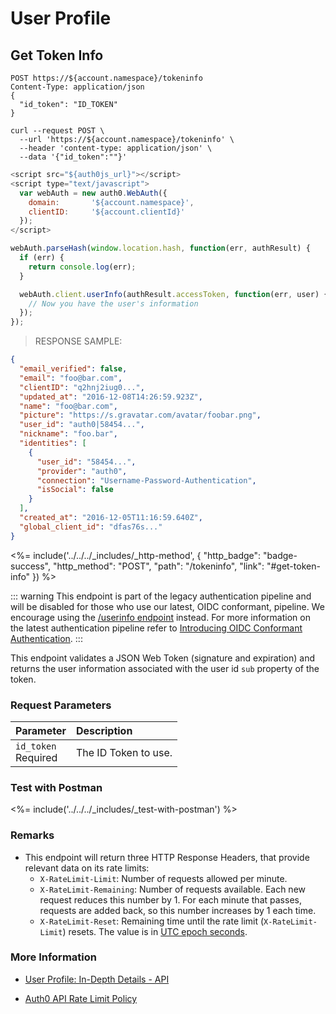 # User Profile

## Get Token Info

```http
POST https://${account.namespace}/tokeninfo
Content-Type: application/json
{
  "id_token": "ID_TOKEN"
}
```

```shell
curl --request POST \
  --url 'https://${account.namespace}/tokeninfo' \
  --header 'content-type: application/json' \
  --data '{"id_token":""}'
```

```javascript
<script src="${auth0js_url}"></script>
<script type="text/javascript">
  var webAuth = new auth0.WebAuth({
    domain:       '${account.namespace}',
    clientID:     '${account.clientId}'
  });
</script>

webAuth.parseHash(window.location.hash, function(err, authResult) {
  if (err) {
    return console.log(err);
  }

  webAuth.client.userInfo(authResult.accessToken, function(err, user) {
    // Now you have the user's information
  });
});
```

> RESPONSE SAMPLE:

```json
{
  "email_verified": false,
  "email": "foo@bar.com",
  "clientID": "q2hnj2iug0...",
  "updated_at": "2016-12-08T14:26:59.923Z",
  "name": "foo@bar.com",
  "picture": "https://s.gravatar.com/avatar/foobar.png",
  "user_id": "auth0|58454...",
  "nickname": "foo.bar",
  "identities": [
    {
      "user_id": "58454...",
      "provider": "auth0",
      "connection": "Username-Password-Authentication",
      "isSocial": false
    }
  ],
  "created_at": "2016-12-05T11:16:59.640Z",
  "global_client_id": "dfas76s..."
}
```

<%= include('../../../_includes/_http-method', {
  "http_badge": "badge-success",
  "http_method": "POST",
  "path": "/tokeninfo",
  "link": "#get-token-info"
}) %>

::: warning
This endpoint is part of the legacy authentication pipeline and will be disabled for those who use our latest, OIDC conformant, pipeline. We encourage using the [/userinfo endpoint](#get-user-info) instead. For more information on the latest authentication pipeline refer to [Introducing OIDC Conformant Authentication](/api-auth/intro).
:::

This endpoint validates a JSON Web Token (signature and expiration) and returns the user information associated with the user id `sub` property of the token.

### Request Parameters

| Parameter        | Description |
|:-----------------|:------------|
| `id_token` <br/><span class="label label-danger">Required</span> | The ID Token to use. |

### Test with Postman

<%= include('../../../_includes/_test-with-postman') %>

### Remarks

- This endpoint will return three HTTP Response Headers, that provide relevant data on its rate limits:
  - `X-RateLimit-Limit`: Number of requests allowed per minute.
  - `X-RateLimit-Remaining`: Number of requests available. Each new request reduces this number by 1. For each minute that passes, requests are added back, so this number increases by 1 each time.
  - `X-RateLimit-Reset`: Remaining time until the rate limit (`X-RateLimit-Limit`) resets. The value is in [UTC epoch seconds](https://en.wikipedia.org/wiki/Unix_time).

### More Information

- [User Profile: In-Depth Details - API](/user-profile/user-profile-details#api)

- [Auth0 API Rate Limit Policy](/policies/rate-limits)
